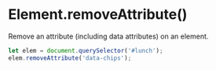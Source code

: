 # Element.removeAttribute()

Remove an attribute (including data attributes) on an element.

```js
let elem = document.querySelector('#lunch');
elem.removeAttribute('data-chips');
```
